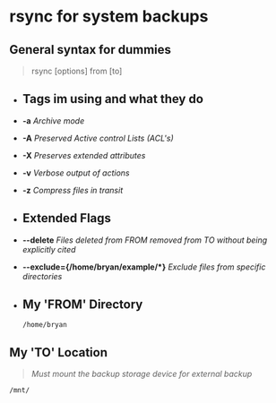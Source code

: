 # rsync for system backups
## General syntax for dummies

> rsync [options] from [to]
- ## Tags im using and what they do
- **-a** *Archive mode*
- **-A** *Preserved Active control Lists (ACL's)*
- **-X** *Preserves extended attributes*
- **-v** *Verbose output of actions*
- **-z** *Compress files in transit*
- ## Extended Flags
- **--delete** *Files deleted from FROM removed from TO without being explicitly cited*
- **--exclude={/home/bryan/example/\*}** *Exclude files from specific directories*
- ## My 'FROM' Directory
  
  `/home/bryan`
## My 'TO' Location 
> *Must mount the backup storage device for external backup*

`/mnt/`